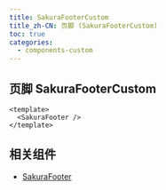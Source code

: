 ```yaml
---
title: SakuraFooterCustom
title_zh-CN: 页脚 (SakuraFooterCustom)
toc: true
categories:
  - components-custom
---
```


## 页脚 SakuraFooterCustom

```vue
<template>
  <SakuraFooter />
</template>
```

<SakuraFooterCustomPG />

## 相关组件

- [SakuraFooter](/components/SakuraFooter)
